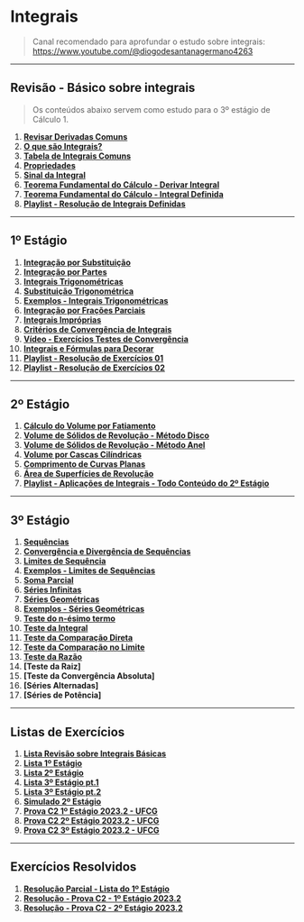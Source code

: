 # Integrais

> Canal recomendado para aprofundar o estudo sobre integrais: https://www.youtube.com/@diogodesantanagermano4263

---
## Revisão - Básico sobre integrais

> Os conteúdos abaixo servem como estudo para o 3º estágio de Cálculo 1.<br>

1. **[Revisar Derivadas Comuns](https://github.com/joao-pedro-angelo/AventurasPi/blob/main/calculo1/tabelaDerivadas.pdf)**
2. **[O que são Integrais?](teoria/IntegraisIntroducao.md)**
3. **[Tabela de Integrais Comuns](pdfs/tabelaIntegrais.pdf)**
4. **[Propriedades](teoria/PropriedadesIntegrais.md)**
5. **[Sinal da Integral](teoria/SinalDaIntegral.md)**
6. **[Teorema Fundamental do Cálculo - Derivar Integral](teoria/DerivarIntegral.md)**
7. **[Teorema Fundamental do Cálculo - Integral Definida](teoria/IntegralDefinida.md)**
8. **[Playlist - Resolução de Integrais Definidas](https://www.youtube.com/playlist?list=PLSP4PNEIJatVgEQUSTaSqp4D8I4ZQKcda)**

---
## 1º Estágio

1. **[Integração por Substituição](pdfs/Metodo-da-substituicao.pdf)**
2. **[Integração por Partes](pdfs/Integracao-por-partes.pdf)**
3. **[Integrais Trigonométricas](teoria/SenoCasosEspeciaisDeIntegrais.md)**
4. **[Substituição Trigonométrica](pdfs/SubstituicaoTrigonometrica1.pdf)**
5. **[Exemplos - Integrais Trigonométricas](resolucoes/resolucaoIntegraisTrigonometricas/README.md)**
6. **[Integração por Frações Parciais](pdfs/IntegracaoPorFracoesParciais.pdf)**
7. **[Integrais Impróprias](pdfs/integraisimproprias.pdf)**
8. **[Critérios de Convergência de Integrais](teoria/CriteriosConvergenciaDeIntegrais.md)**
9. **[Vídeo - Exercícios Testes de Convergência](https://youtu.be/7jhEVZt9_z4?list=PLUdN13q_LrwqmIekdg8Ncqp0PsV1MyxYd)**
10. **[Integrais e Fórmulas para Decorar](teoria/Decorar.md)**
11. **[Playlist - Resolução de Exercícios 01](https://www.youtube.com/playlist?list=PLUdN13q_LrwqmIekdg8Ncqp0PsV1MyxYd)**
12. **[Playlist - Resolução de Exercícios 02](https://www.youtube.com/playlist?list=PLhSDZSsofXGNuFTlwweS7yGZRwAeRAX4V)**

---
## 2º Estágio 

1. **[Cálculo do Volume por Fatiamento](resolucoes/resolucaoLista02/volumePorFatiamento.md)**
2. **[Volume de Sólidos de Revolução - Método Disco](resolucoes/resolucaoLista02/volumePorDisco.md)**
3. **[Volume de Sólidos de Revolução - Método Anel](resolucoes/resolucaoLista02/volumeMetodoAnel.md)**
4. **[Volume por Cascas Cilíndricas](resolucoes/resolucaoLista02/volumeCascaCilindrica.md)**
5. **[Comprimento de Curvas Planas](teoria/curvasPlanas.pdf)**
6. **[Área de Superfícies de Revolução](teoria/areaSuperficiesCalc2.pdf)**
7. **[Playlist - Aplicações de Integrais - Todo Conteúdo do 2º Estágio](https://www.youtube.com/playlist?list=PLUdN13q_LrwpyA861yPkeFl6j8UW-37a7)**

---
## 3º Estágio

1. **[Sequências](teoria/sequenciasDefinicao.md)**
2. **[Convergência e Divergência de Sequências](teoria/convergenciaDivergenciaSequencias.md)**
3. **[Limites de Sequência](teoria/limitesDeSequencias.md)**
4. **[Exemplos - Limites de Sequências](teoria/exSequencias.md)**
5. **[Soma Parcial](teoria/somaParcial.md)**
6. **[Séries Infinitas](teoria/seriesInfinitas.md)**
7. **[Séries Geométricas](teoria/seriesGeometricas.md)**
8. **[Exemplos - Séries Geométricas](teoria/exemplosSeriesGeometricas.md)**
9. **[Teste do n-ésimo termo](teoria/testeDoNesimoTermo.md)**
10. **[Teste da Integral](teoria/testeDaIntegral.md)**
11. **[Teste da Comparação Direta](teoria/testeDaComparacaoDireta.md)**
12. **[Teste da Comparação no Limite](teoria/testeDaComparacaoNoLimite.md)**
13. **[Teste da Razão](teoria/testeDaRazao.md)**
14. **[Teste da Raiz]**
15. **[Teste da Convergência Absoluta]**
16. **[Séries Alternadas]**
17. **[Séries de Potência]**

---
## Listas de Exercícios

1. **[Lista Revisão sobre Integrais Básicas](pdfs/IntegraisEx01.pdf)**
2. **[Lista 1º Estágio](pdfs/Lista1.pdf)**
3. **[Lista 2º Estágio](pdfs/Lista2.pdf)**
4. **[Lista 3º Estágio pt.1](pdfs/Lista3.pdf)**
5. **[Lista 3º Estágio pt.2](pdfs/Lista4.pdf)**
6. **[Simulado 2º Estágio](pdfs/simulado_calculo_integral.md)**
7. **[Prova C2 1º Estágio 2023.2 - UFCG](pdfs/calc2prova1.pdf)**
8. **[Prova C2 2º Estágio 2023.2 - UFCG](pdfs/calc2prova2.pdf)**
9. **[Prova C2 3º Estágio 2023.2 - UFCG](pdfs/teste3-20232.pdf)**

---
## Exercícios Resolvidos

1. **[Resolução Parcial - Lista do 1º Estágio](resolucoes/resolucaoLista01/README.md)**
2. **[Resolução - Prova C2 - 1º Estágio 2023.2](pdfs/calc2Prova1Resol.jpeg)**
3. **[Resolução - Prova C2 - 2º Estágio 2023.2](pdfs/calc2Prova2Resol.jpeg)**
